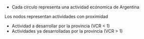 - Cada círculo representa una actividad ecónomica de Argentina

Los nodos representan actividades con proximidad

- Actividad a desarrollar por la provincia (VCR &lt; 1)
- Actividades ya desarrolladas por la provincia (VCR &gt; 1)

<!-- image -->

<!-- image -->